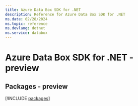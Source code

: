 ```yaml
---
title: Azure Data Box SDK for .NET
description: Reference for Azure Data Box SDK for .NET
ms.date: 02/28/2024
ms.topic: reference
ms.devlang: dotnet
ms.service: databox
---
```

# Azure Data Box SDK for .NET - preview
## Packages - preview
[!INCLUDE [packages](data-box-index.md)]